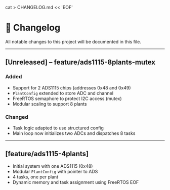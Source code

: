 cat > CHANGELOG.md << 'EOF'
# 📄 Changelog

All notable changes to this project will be documented in this file.

---

## [Unreleased] – feature/ads1115-8plants-mutex

### Added
- Support for 2 ADS1115 chips (addresses 0x48 and 0x49)
- `PlantConfig` extended to store ADC and channel
- FreeRTOS semaphore to protect I2C access (mutex)
- Modular scaling to support 8 plants

### Changed
- Task logic adapted to use structured config
- Main loop now initializes two ADCs and dispatches 8 tasks

---

## [feature/ads1115-4plants]
- Initial system with one ADS1115 (0x48)
- Modular `PlantConfig` with pointer to ADS
- 4 tasks, one per plant
- Dynamic memory and task assignment using FreeRTOS
EOF

